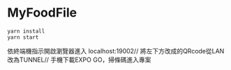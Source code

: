 # MyFoodFile
```
yarn install
yarn start
```

依終端機指示開啟瀏覽器進入 localhost:19002//
將左下方改成的QRcode從LAN改為TUNNEL//
手機下載EXPO GO，掃條碼進入專案
